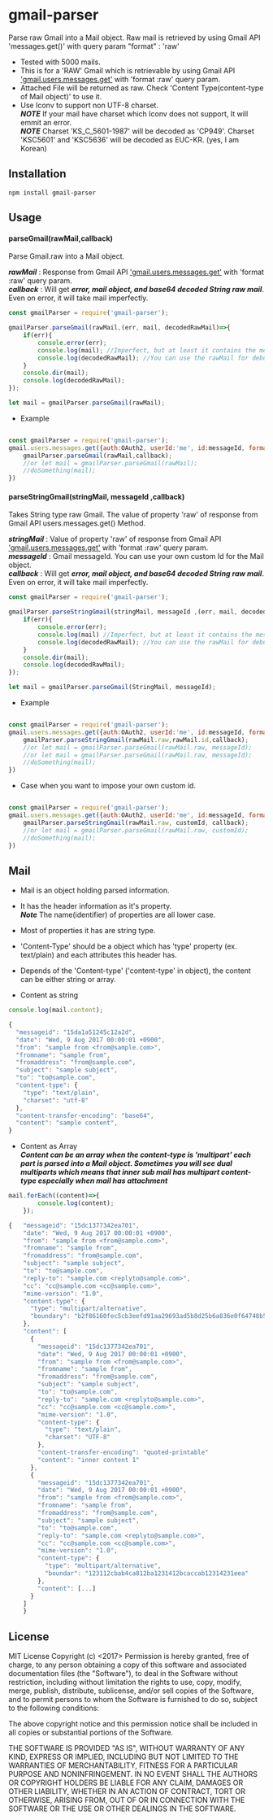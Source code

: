 # gmail-parser

Parse raw Gmail into a Mail object. Raw mail is retrieved by using Gmail API 'messages.get()' with query param "format" : 'raw' 
* Tested with 5000 mails. 
* This is for a 'RAW' Gmail which is retrievable by using Gmail API ['gmail.users.messages.get'](https://developers.google.com/gmail/api/v1/reference/users/messages/get?hl=ko)
with 'format :raw' query param.
* Attached File will be returned as raw. Check 'Content Type(content-type of Mail object)' to use it. 
* Use Iconv to support non UTF-8 charset.  
***NOTE***  If your mail have charset which Iconv does not support, It will emmit an error.  
***NOTE*** Charset 'KS_C_5601-1987' will be decoded as 'CP949'. Charset 'KSC5601' and 'KSC5636' will be decoded as EUC-KR. (yes, I am Korean)

## Installation

`npm install gmail-parser`

## Usage

#### parseGmail(rawMail,callback)
Parse Gmail.raw into a Mail object. 

***rawMail*** : Response from Gmail API  ['gmail.users.messages.get'](https://developers.google.com/gmail/api/v1/reference/users/messages/get?hl=ko) with 'format :raw' query param.  
***callback*** : Will get ***error, mail object, and base64 decoded String raw mail***. Even on error, it will take mail imperfectly.

```javascript
const gmailParser = require('gmail-parser');

gmailParser.parseGmail(rawMail,(err, mail, decodedRawMail)=>{
    if(err){
        console.error(err); 
        console.log(mail); //Imperfect, but at least it contains the messageId.
        console.log(decodedRawMail); //You can use the rawMail for debuging
    }
    console.dir(mail);
    console.log(decodedRawMail);
});

let mail = gmailParser.parseGmail(rawMail);
```

* Example
```javascript

const gmailParser = require('gmail-parser');
gmail.users.messages.get({auth:OAuth2, userId:'me', id:messageId, format:'raw'},(err, rawMail)=>{
    gmailParser.parseGmail(rawMail,callback);
    //or let mail = gmailParser.parseGmail(rawMail);
    //doSomething(mail);
})
```
#### parseStringGmail(stringMail, messageId ,callback)
Takes String type raw Gmail. 
The value of property 'raw' of response from Gmail API users.messages.get() Method.

***stringMail*** : Value of property 'raw' of response from Gmail API  ['gmail.users.messages.get'](https://developers.google.com/gmail/api/v1/reference/users/messages/get?hl=ko) with 'format :raw' query param.   
***messageId*** : Gmail messageId. You can use your own custom Id for the Mail object.  
***callback*** : Will get ***error, mail object, and base64 decoded String raw mail***. Even on error, it will take mail imperfectly.

```javascript
const gmailParser = require('gmail-parser');

gmailParser.parseStringGmail(stringMail, messageId ,(err, mail, decodedRawMail)=>{
    if(err){
        console.error(err);
        console.log(mail) //Imperfect, but at least it contains the messageId.
        console.log(decodedRawMail); //You can use the rawMail for debuging
    }
    console.dir(mail);
    console.log(decodedRawMail);
});

let mail = gmailParser.parseGmail(StringMail, messageId);
```

* Example
```javascript

const gmailParser = require('gmail-parser');
gmail.users.messages.get({auth:OAuth2, userId:'me', id:messageId, format:'raw'},(err, rawMail)=>{
    gmailParser.parseStringGmail(rawMail.raw,rawMail.id,callback);
    //or let mail = gmailParser.parseGmail(rawMail.raw, messageId);
    //or let mail = gmailParser.parseGmail(rawMail.raw, messageId);
    //doSomething(mail);
})
```
* Case when you want to impose your own custom id. 

```javascript

const gmailParser = require('gmail-parser');
gmail.users.messages.get({auth:OAuth2, userId:'me', id:messageId, format:'raw'},(err, rawMail)=>{
    gmailParser.parseStringGmail(rawMail.raw, customId, callback);
    //or let mail = gmailParser.parseGmail(rawMail.raw, customId);
    //doSomething(mail);
})
```
## Mail

* Mail is an object holding parsed information.
* It has the header information as it's property.  
***Note*** The name(identifier) of properties are all lower case.
* Most of properties it has are string type.
* 'Content-Type' should be a object which has 'type' property (ex. text/plain) and each attributes this header has.
* Depends of the 'Content-type' ('content-type' in object), the content can be either string or array.

* Content as string
```javascript
console.log(mail.content);
```
```javascript
{
  "messageid": "15da1a51245c12a2d",
  "date": "Wed, 9 Aug 2017 00:00:01 +0900",
  "from": "sample from <from@sample.com>",
  "fromname": "sample from",
  "fromaddress": "from@sample.com",
  "subject": "sample subject",
  "to": "to@sample.com",
  "content-type": {
    "type": "text/plain",
    "charset": "utf-8"
  },
  "content-transfer-encoding": "base64",
  "content": "sample content",
}
```

* Content as Array  
***Content can be an array when the content-type is 'multipart' each part is parsed into a Mail object. Sometimes you will see dual multiparts which means that inner sub mail has multipart content-type especially when mail has attachment***
```javascript
mail.forEach((content)=>{
        console.log(content);
    });
```

```javascript
{   "messageid": "15dc1377342ea701",
    "date": "Wed, 9 Aug 2017 00:00:01 +0900",
    "from": "sample from <from@sample.com>",
    "fromname": "sample from",
    "fromaddress": "from@sample.com",
    "subject": "sample subject",
    "to": "to@sample.com",
    "reply-to": "sample.com <replyto@sample.com>",
    "cc": "cc@sample.com <cc@sample.com>",
    "mime-version": "1.0",
    "content-type": {
      "type": "multipart/alternative",
      "boundary": "b2f86160fec5cb3eefd91aa29693ad5b8d25b6a836e0f64748b5aeab6c7e"
    },
    "content": [
      {
        "messageid": "15dc1377342ea701",
        "date": "Wed, 9 Aug 2017 00:00:01 +0900",
        "from": "sample from <from@sample.com>",
        "fromname": "sample from",
        "fromaddress": "from@sample.com",
        "subject": "sample subject",
        "to": "to@sample.com",
        "reply-to": "sample.com <replyto@sample.com>",
        "cc": "cc@sample.com <cc@sample.com>",
        "mime-version": "1.0",
        "content-type": {
          "type": "text/plain",
          "charset": "UTF-8"
        },
        "content-transfer-encoding": "quoted-printable"
        "content": "inner content 1"
      },
      {
        "messageid": "15dc1377342ea701",
        "date": "Wed, 9 Aug 2017 00:00:01 +0900",
        "from": "sample from <from@sample.com>",
        "fromname": "sample from",
        "fromaddress": "from@sample.com",
        "subject": "sample subject",
        "to": "to@sample.com",
        "reply-to": "sample.com <replyto@sample.com>",
        "cc": "cc@sample.com <cc@sample.com>",
        "mime-version": "1.0",
        "content-type": {
          "type": "multipart/alternative",
          "boundar": "123112cbab4ca812ba1231412bcaccab12314231eea"
        },
        "content": [...]
      }
    ]
    }
```

## License
 MIT License
 Copyright (c) <2017> <RyunDo Kim>
 Permission is hereby granted, free of charge, to any person
 obtaining a copy of this software and associated documentation
 files (the "Software"), to deal in the Software without
 restriction, including without limitation the rights to use,
 copy, modify, merge, publish, distribute, sublicense, and/or sell
 copies of the Software, and to permit persons to whom the
 Software is furnished to do so, subject to the following
 conditions:

 The above copyright notice and this permission notice shall be
 included in all copies or substantial portions of the Software.

 THE SOFTWARE IS PROVIDED "AS IS", WITHOUT WARRANTY OF ANY KIND,
 EXPRESS OR IMPLIED, INCLUDING BUT NOT LIMITED TO THE WARRANTIES
 OF MERCHANTABILITY, FITNESS FOR A PARTICULAR PURPOSE AND
 NONINFRINGEMENT. IN NO EVENT SHALL THE AUTHORS OR COPYRIGHT
 HOLDERS BE LIABLE FOR ANY CLAIM, DAMAGES OR OTHER LIABILITY,
 WHETHER IN AN ACTION OF CONTRACT, TORT OR OTHERWISE, ARISING
 FROM, OUT OF OR IN CONNECTION WITH THE SOFTWARE OR THE USE OR
 OTHER DEALINGS IN THE SOFTWARE.
